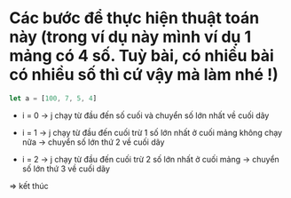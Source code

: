 # Các bước để thực hiện thuật toán này (trong ví dụ này mình ví dụ 1 mảng có 4 số. Tuỳ bài, có nhiều bài có nhiều số thì cứ vậy mà làm nhé !)

```js
let a = [100, 7, 5, 4]
```

- i = 0 -> j chạy từ đầu đến số cuối và chuyển số lớn nhất về cuối dãy

- i = 1 -> j chạy từ đầu đến cuối trừ 1 số lớn nhất ở cuối mảng không chạy nữa -> chuyển số lớn thứ
	2 về cuối dãy

- i = 2 -> j chạy từ đầu đến cuối trừ 2 số lớn nhất ở cuối mảng -> chuyển số lớn thứ 3 về cuối dãy

=> kết thúc

